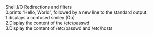 Shell,I/O Redirections and filters <br> 0.prints “Hello, World”, followed by a new line to the standard output. <br> 1.displays a confused smiley (Ôo) <br>  2.Display the content of the /etc/passwd <br> 3.Display the content of /etc/passwd and /etc/hosts
